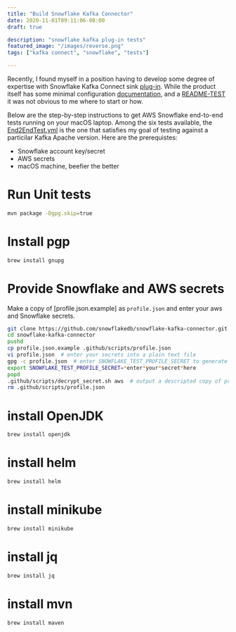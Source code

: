 ```yaml
---
title: "Build Snowflake Kafka Connector"
date: 2020-11-01T09:11:06-08:00
draft: true

description: "snowflake kafka plug-in tests"
featured_image: "/images/reverse.png"
tags: ["kafka connect", "snowflake", "tests"]

---
```


Recently, I found myself in a position having to develop some degree of expertise with Snowflake Kafka Connect sink [plug-in](https://github.com/snowflakedb/snowflake-kafka-connector).  While the product itself has some minimal configuration [documentation](https://docs.snowflake.com/en/user-guide/kafka-connector.html), and a [README-TEST](https://github.com/snowflakedb/snowflake-kafka-connector/blob/master/README-TEST.md) it was not obvious to me where to start or how.

Below are the step-by-step instructions to get AWS Snowflake end-to-end tests running on your macOS laptop.  Among the six tests available, the [End2EndTest.yml](https://github.com/snowflakedb/snowflake-kafka-connector/blob/master/.github/workflows/End2EndTest.yml) is the one that satisfies my goal of testing against a particilar Kafka Apache version. Here are the prerequistes:

* Snowflake account key/secret
* AWS secrets
* macOS machine, beefier the better

# Run Unit tests
```bash
mvn package -Dgpg.skip=true
```

# Install pgp

```bash
brew install gnupg
```

# Provide Snowflake and AWS secrets
Make a copy of [profile.json.example] as `profile.json` and enter your aws and Snowflake secrets.  

```bash
git clone https://github.com/snowflakedb/snowflake-kafka-connector.git
cd snowflake-kafka-connector
pushd
cp profile.json.example .github/scripts/profile.json
vi profile.json  # enter your secrets into a plain text file
gpg -c profile.json  # enter SNOWFLAKE_TEST_PROFILE_SECRET to generate profile.json.gpg
export SNOWFLAKE_TEST_PROFILE_SECRET=*enter*your*secret*here
popd
.github/scripts/decrypt_secret.sh aws  # output a descripted copy of profile.json in current directory 
rm .github/scripts/profile.json
```


# install OpenJDK
```bash
brew install openjdk
```

# install helm

```bash
brew install helm
```

# install minikube

```bash
brew install minikube
```

# install jq

```bash
brew install jq
```

# install mvn
```
brew install maven
```
